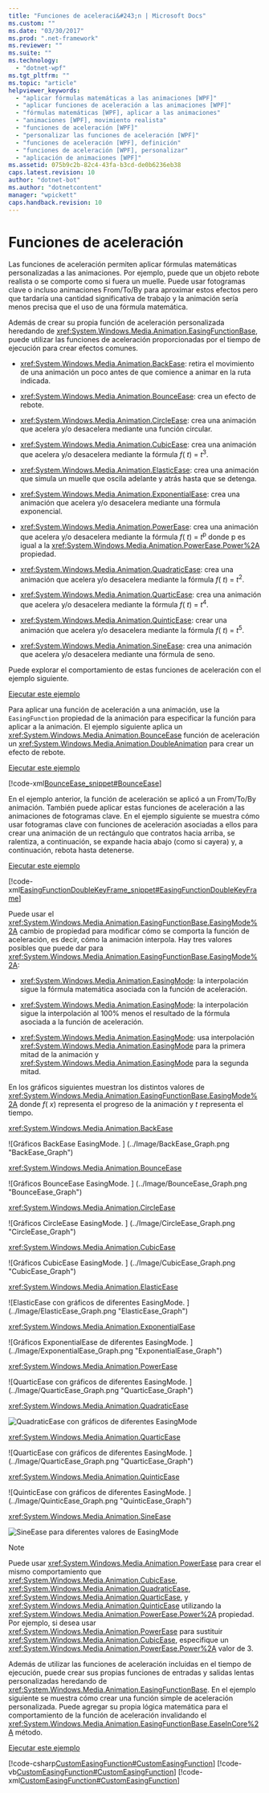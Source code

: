 ```yaml
---
title: "Funciones de aceleraci&#243;n | Microsoft Docs"
ms.custom: ""
ms.date: "03/30/2017"
ms.prod: ".net-framework"
ms.reviewer: ""
ms.suite: ""
ms.technology: 
  - "dotnet-wpf"
ms.tgt_pltfrm: ""
ms.topic: "article"
helpviewer_keywords: 
  - "aplicar fórmulas matemáticas a las animaciones [WPF]"
  - "aplicar funciones de aceleración a las animaciones [WPF]"
  - "fórmulas matemáticas [WPF], aplicar a las animaciones"
  - "animaciones [WPF], movimiento realista"
  - "funciones de aceleración [WPF]"
  - "personalizar las funciones de aceleración [WPF]"
  - "funciones de aceleración [WPF], definición"
  - "funciones de aceleración [WPF], personalizar"
  - "aplicación de animaciones [WPF]"
ms.assetid: 075b9c2b-82c4-43fa-b3cd-de0b6236eb38
caps.latest.revision: 10
author: "dotnet-bot"
ms.author: "dotnetcontent"
manager: "wpickett"
caps.handback.revision: 10
---
```

# Funciones de aceleraci&#243;n
Las funciones de aceleración permiten aplicar fórmulas matemáticas personalizadas a las animaciones. Por ejemplo, puede que un objeto rebote realista o se comporte como si fuera un muelle. Puede usar fotogramas clave o incluso animaciones From/To/By para aproximar estos efectos pero que tardaría una cantidad significativa de trabajo y la animación sería menos precisa que el uso de una fórmula matemática.  
  
 Además de crear su propia función de aceleración personalizada heredando de <xref:System.Windows.Media.Animation.EasingFunctionBase>, puede utilizar las funciones de aceleración proporcionadas por el tiempo de ejecución para crear efectos comunes.  
  
-   <xref:System.Windows.Media.Animation.BackEase>: retira el movimiento de una animación un poco antes de que comience a animar en la ruta indicada.  
  
-   <xref:System.Windows.Media.Animation.BounceEase>: crea un efecto de rebote.  
  
-   <xref:System.Windows.Media.Animation.CircleEase>: crea una animación que acelera y/o desacelera mediante una función circular.  
  
-   <xref:System.Windows.Media.Animation.CubicEase>: crea una animación que acelera y/o desacelera mediante la fórmula *f*( *t*) = *t*<sup>3</sup>.  
  
-   <xref:System.Windows.Media.Animation.ElasticEase>: crea una animación que simula un muelle que oscila adelante y atrás hasta que se detenga.  
  
-   <xref:System.Windows.Media.Animation.ExponentialEase>: crea una animación que acelera y/o desacelera mediante una fórmula exponencial.  
  
-   <xref:System.Windows.Media.Animation.PowerEase>: crea una animación que acelera y/o desacelera mediante la fórmula *f*( *t*) = *t*<sup>p</sup> donde p es igual a la <xref:System.Windows.Media.Animation.PowerEase.Power%2A> propiedad.  
  
-   <xref:System.Windows.Media.Animation.QuadraticEase>: crea una animación que acelera y/o desacelera mediante la fórmula *f*( *t*) = *t*<sup>2</sup>.  
  
-   <xref:System.Windows.Media.Animation.QuarticEase>: crea una animación que acelera y/o desacelera mediante la fórmula *f*( *t*) = *t*<sup>4</sup>.  
  
-   <xref:System.Windows.Media.Animation.QuinticEase>: crear una animación que acelera y/o desacelera mediante la fórmula *f*( *t*) = *t*<sup>5</sup>.  
  
-   <xref:System.Windows.Media.Animation.SineEase>: crea una animación que acelera y/o desacelera mediante una fórmula de seno.  
  
 Puede explorar el comportamiento de estas funciones de aceleración con el ejemplo siguiente.  
  
 [Ejecutar este ejemplo](http://go.microsoft.com/fwlink/?LinkId=139798&sref=easing_functions_gallery)  
  
 Para aplicar una función de aceleración a una animación, use la `EasingFunction` propiedad de la animación para especificar la función para aplicar a la animación. El ejemplo siguiente aplica un <xref:System.Windows.Media.Animation.BounceEase> función de aceleración un <xref:System.Windows.Media.Animation.DoubleAnimation> para crear un efecto de rebote.  
  
 [Ejecutar este ejemplo](http://go.microsoft.com/fwlink/?LinkId=139798&sref=BounceEase)  
  
 [!code-xml[BounceEase_snippet#BounceEase](../../../../samples/snippets/csharp/VS_Snippets_Wpf/bounceease_snippet/CS/window1.xaml#bounceease)]  
  
 En el ejemplo anterior, la función de aceleración se aplicó a un From/To/By animación. También puede aplicar estas funciones de aceleración a las animaciones de fotogramas clave. En el ejemplo siguiente se muestra cómo usar fotogramas clave con funciones de aceleración asociadas a ellos para crear una animación de un rectángulo que contratos hacia arriba, se ralentiza, a continuación, se expande hacia abajo (como si cayera) y, a continuación, rebota hasta detenerse.  
  
 [Ejecutar este ejemplo](http://go.microsoft.com/fwlink/?LinkId=139798&sref=EasingFunctionDoubleKeyFrame)  
  
 [!code-xml[EasingFunctionDoubleKeyFrame_snippet#EasingFunctionDoubleKeyFrame](../../../../samples/snippets/csharp/VS_Snippets_Wpf/easingfunctiondoublekeyframe_snippet/CS/window1.xaml#easingfunctiondoublekeyframe)]  
  
 Puede usar el <xref:System.Windows.Media.Animation.EasingFunctionBase.EasingMode%2A> cambio de propiedad para modificar cómo se comporta la función de aceleración, es decir, cómo la animación interpola. Hay tres valores posibles que puede dar para <xref:System.Windows.Media.Animation.EasingFunctionBase.EasingMode%2A>:  
  
-   <xref:System.Windows.Media.Animation.EasingMode>: la interpolación sigue la fórmula matemática asociada con la función de aceleración.  
  
-   <xref:System.Windows.Media.Animation.EasingMode>: la interpolación sigue la interpolación al 100% menos el resultado de la fórmula asociada a la función de aceleración.  
  
-   <xref:System.Windows.Media.Animation.EasingMode>: usa interpolación <xref:System.Windows.Media.Animation.EasingMode> para la primera mitad de la animación y <xref:System.Windows.Media.Animation.EasingMode> para la segunda mitad.  
  
 En los gráficos siguientes muestran los distintos valores de <xref:System.Windows.Media.Animation.EasingFunctionBase.EasingMode%2A> donde *f*( *x*) representa el progreso de la animación y *t* representa el tiempo.  
  
 <xref:System.Windows.Media.Animation.BackEase>  
  
 ![Gráficos BackEase EasingMode. ] (../Image/BackEase_Graph.png "BackEase_Graph")  
  
 <xref:System.Windows.Media.Animation.BounceEase>  
  
 ![Gráficos BounceEase EasingMode. ] (../Image/BounceEase_Graph.png "BounceEase_Graph")  
  
 <xref:System.Windows.Media.Animation.CircleEase>  
  
 ![Gráficos CircleEase EasingMode. ] (../Image/CircleEase_Graph.png "CircleEase_Graph")  
  
 <xref:System.Windows.Media.Animation.CubicEase>  
  
 ![Gráficos CubicEase EasingMode. ] (../Image/CubicEase_Graph.png "CubicEase_Graph")  
  
 <xref:System.Windows.Media.Animation.ElasticEase>  
  
 ![ElasticEase con gráficos de diferentes EasingMode. ] (../Image/ElasticEase_Graph.png "ElasticEase_Graph")  
  
 <xref:System.Windows.Media.Animation.ExponentialEase>  
  
 ![Gráficos ExponentialEase de diferentes EasingMode. ] (../Image/ExponentialEase_Graph.png "ExponentialEase_Graph")  
  
 <xref:System.Windows.Media.Animation.PowerEase>  
  
 ![QuarticEase con gráficos de diferentes EasingMode. ] (../Image/QuarticEase_Graph.png "QuarticEase_Graph")  
  
 <xref:System.Windows.Media.Animation.QuadraticEase>  
  
 ![QuadraticEase con gráficos de diferentes EasingMode](../../../../docs/framework/wpf/graphics-multimedia/media/quadraticease-graph.png "QuadraticEase_Graph")  
  
 <xref:System.Windows.Media.Animation.QuarticEase>  
  
 ![QuarticEase con gráficos de diferentes EasingMode. ] (../Image/QuarticEase_Graph.png "QuarticEase_Graph")  
  
 <xref:System.Windows.Media.Animation.QuinticEase>  
  
 ![QuinticEase con gráficos de diferentes EasingMode. ] (../Image/QuinticEase_Graph.png "QuinticEase_Graph")  
  
 <xref:System.Windows.Media.Animation.SineEase>  
  
 ![SineEase para diferentes valores de EasingMode](../../../../docs/framework/wpf/graphics-multimedia/media/sineease-graph.png "SineEase_Graph")  
  
> [!NOTE]
>  Puede usar <xref:System.Windows.Media.Animation.PowerEase> para crear el mismo comportamiento que <xref:System.Windows.Media.Animation.CubicEase>, <xref:System.Windows.Media.Animation.QuadraticEase>, <xref:System.Windows.Media.Animation.QuarticEase>, y <xref:System.Windows.Media.Animation.QuinticEase> utilizando la <xref:System.Windows.Media.Animation.PowerEase.Power%2A> propiedad. Por ejemplo, si desea usar <xref:System.Windows.Media.Animation.PowerEase> para sustituir <xref:System.Windows.Media.Animation.CubicEase>, especifique un <xref:System.Windows.Media.Animation.PowerEase.Power%2A> valor de 3.  
  
 Además de utilizar las funciones de aceleración incluidas en el tiempo de ejecución, puede crear sus propias funciones de entradas y salidas lentas personalizadas heredando de <xref:System.Windows.Media.Animation.EasingFunctionBase>. En el ejemplo siguiente se muestra cómo crear una función simple de aceleración personalizada. Puede agregar su propia lógica matemática para el comportamiento de la función de aceleración invalidando el <xref:System.Windows.Media.Animation.EasingFunctionBase.EaseInCore%2A> método.  
  
 [Ejecutar este ejemplo](http://go.microsoft.com/fwlink/?LinkId=139798&sref=CustomEasingFunction)  
  
 [!code-csharp[CustomEasingFunction#CustomEasingFunction](../../../../samples/snippets/csharp/VS_Snippets_Wpf/customeasingfunction/csharp/customlog10easingfunction.cs#customeasingfunction)]
 [!code-vb[CustomEasingFunction#CustomEasingFunction](../../../../samples/snippets/visualbasic/VS_Snippets_Wpf/customeasingfunction/visualbasic/customlog10easingfunction.vb#customeasingfunction)]
 [!code-xml[CustomEasingFunction#CustomEasingFunction](../../../../samples/snippets/csharp/VS_Snippets_Wpf/customeasingfunction/csharp/window1.xaml#customeasingfunction)]
